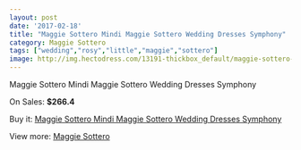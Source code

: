 ```yaml
---
layout: post
date: '2017-02-18'
title: "Maggie Sottero Mindi Maggie Sottero Wedding Dresses Symphony"
category: Maggie Sottero
tags: ["wedding","rosy","little","maggie","sottero"]
image: http://img.hectodress.com/13191-thickbox_default/maggie-sottero-mindi-maggie-sottero-wedding-dresses-symphony.jpg
---
```

Maggie Sottero Mindi Maggie Sottero Wedding Dresses Symphony

On Sales: **$266.4**
<a href="https://www.hectodress.com/maggie-sottero/6413-maggie-sottero-mindi-maggie-sottero-wedding-dresses-symphony.html"><amp-img layout="responsive" width="600" height="600" src="//img.hectodress.com/13191-thickbox_default/maggie-sottero-mindi-maggie-sottero-wedding-dresses-symphony.jpg" alt="Maggie Sottero Mindi Maggie Sottero Wedding Dresses Symphony 0" /></a>
<a href="https://www.hectodress.com/maggie-sottero/6413-maggie-sottero-mindi-maggie-sottero-wedding-dresses-symphony.html"><amp-img layout="responsive" width="600" height="600" src="//img.hectodress.com/13192-thickbox_default/maggie-sottero-mindi-maggie-sottero-wedding-dresses-symphony.jpg" alt="Maggie Sottero Mindi Maggie Sottero Wedding Dresses Symphony 1" /></a>

Buy it: [Maggie Sottero Mindi Maggie Sottero Wedding Dresses Symphony](https://www.hectodress.com/maggie-sottero/6413-maggie-sottero-mindi-maggie-sottero-wedding-dresses-symphony.html "Maggie Sottero Mindi Maggie Sottero Wedding Dresses Symphony")

View more: [Maggie Sottero](https://www.hectodress.com/109-maggie-sottero "Maggie Sottero")